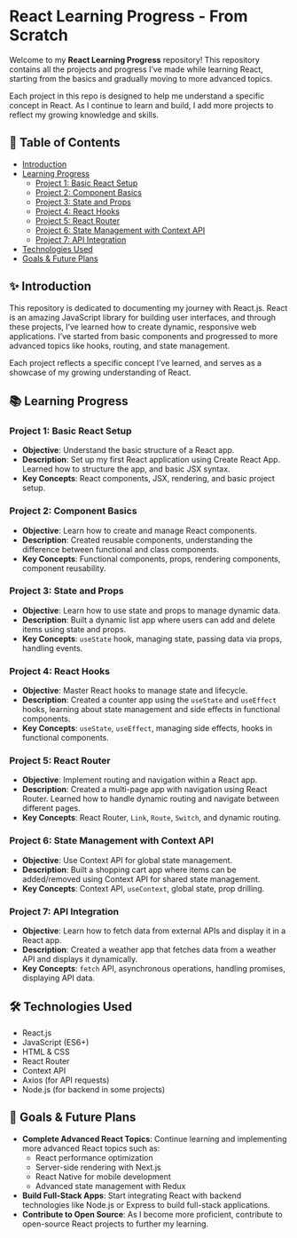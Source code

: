 # React Learning Progress - From Scratch

Welcome to my **React Learning Progress** repository! This repository contains all the projects and progress I’ve made while learning React, starting from the basics and gradually moving to more advanced topics.

Each project in this repo is designed to help me understand a specific concept in React. As I continue to learn and build, I add more projects to reflect my growing knowledge and skills.

## 📝 **Table of Contents**

- [Introduction](#introduction)
- [Learning Progress](#learning-progress)
  - [Project 1: Basic React Setup](#project-1-basic-react-setup)
  - [Project 2: Component Basics](#project-2-component-basics)
  - [Project 3: State and Props](#project-3-state-and-props)
  - [Project 4: React Hooks](#project-4-react-hooks)
  - [Project 5: React Router](#project-5-react-router)
  - [Project 6: State Management with Context API](#project-6-state-management-with-context-api)
  - [Project 7: API Integration](#project-7-api-integration)
- [Technologies Used](#technologies-used)
- [Goals & Future Plans](#goals--future-plans)

## ✨ **Introduction**

This repository is dedicated to documenting my journey with React.js. React is an amazing JavaScript library for building user interfaces, and through these projects, I’ve learned how to create dynamic, responsive web applications. I’ve started from basic components and progressed to more advanced topics like hooks, routing, and state management.

Each project reflects a specific concept I’ve learned, and serves as a showcase of my growing understanding of React.

## 📚 **Learning Progress**

### Project 1: **Basic React Setup**
- **Objective**: Understand the basic structure of a React app.
- **Description**: Set up my first React application using Create React App. Learned how to structure the app, and basic JSX syntax.
- **Key Concepts**: React components, JSX, rendering, and basic project setup.

### Project 2: **Component Basics**
- **Objective**: Learn how to create and manage React components.
- **Description**: Created reusable components, understanding the difference between functional and class components.
- **Key Concepts**: Functional components, props, rendering components, component reusability.

### Project 3: **State and Props**
- **Objective**: Learn how to use state and props to manage dynamic data.
- **Description**: Built a dynamic list app where users can add and delete items using state and props.
- **Key Concepts**: `useState` hook, managing state, passing data via props, handling events.

### Project 4: **React Hooks**
- **Objective**: Master React hooks to manage state and lifecycle.
- **Description**: Created a counter app using the `useState` and `useEffect` hooks, learning about state management and side effects in functional components.
- **Key Concepts**: `useState`, `useEffect`, managing side effects, hooks in functional components.

### Project 5: **React Router**
- **Objective**: Implement routing and navigation within a React app.
- **Description**: Created a multi-page app with navigation using React Router. Learned how to handle dynamic routing and navigate between different pages.
- **Key Concepts**: React Router, `Link`, `Route`, `Switch`, and dynamic routing.

### Project 6: **State Management with Context API**
- **Objective**: Use Context API for global state management.
- **Description**: Built a shopping cart app where items can be added/removed using Context API for shared state management.
- **Key Concepts**: Context API, `useContext`, global state, prop drilling.

### Project 7: **API Integration**
- **Objective**: Learn how to fetch data from external APIs and display it in a React app.
- **Description**: Created a weather app that fetches data from a weather API and displays it dynamically.
- **Key Concepts**: `fetch` API, asynchronous operations, handling promises, displaying API data.

## 🛠 **Technologies Used**

- React.js
- JavaScript (ES6+)
- HTML & CSS
- React Router
- Context API
- Axios (for API requests)
- Node.js (for backend in some projects)

## 🎯 **Goals & Future Plans**

- **Complete Advanced React Topics**: Continue learning and implementing more advanced React topics such as:
  - React performance optimization
  - Server-side rendering with Next.js
  - React Native for mobile development
  - Advanced state management with Redux
- **Build Full-Stack Apps**: Start integrating React with backend technologies like Node.js or Express to build full-stack applications.
- **Contribute to Open Source**: As I become more proficient, contribute to open-source React projects to further my learning.

